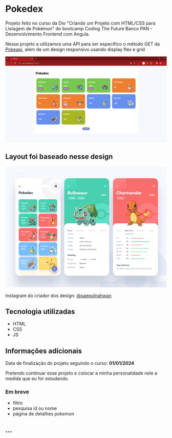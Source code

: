 
# Pokedex 

Projeto feito no curso da Dio "Criando um Projeto com HTML/CSS para Listagem de Pokémon" do bootcamp Coding The Future Banco PAN - Desenvolvimento Frontend com Angula.

Nesse projeto a utilizamos uma API para ser específico o método GET da  [Pokeapi](https://pokeapi.co/ ), além  de um design responsivo usando display  flex e grid 

![imagem  projeto ](./assets/design/imgs-do-projeto-terminado/Captura%20de%20tela%20da%20Pokedex.png)


## Layout foi baseado nesse design 
![imagem do design do projeto ](./assets/design/pokedex2.png)

Instagram do criador dos design: [@saepulnahwan](https://www.instagram.com/saepulnahwan/)


## Tecnologia utilizadas
- HTML 
- CSS
- JS 


## Informações adicionais 
Data de finalização do projeto seguindo o curso: 
**01/01/2024**

Pretendo continuar esse projeto e colocar a minha personalidade nele a medida que eu for estudando.

### Em breve 
- filtro
- pesquisa id ou nome 
- página de detalhes pokemon
## ... ##

